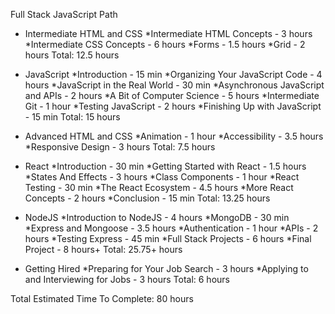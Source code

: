Full Stack JavaScript Path

* Intermediate HTML and CSS
	*Intermediate HTML Concepts - 3 hours
	*Intermediate CSS Concepts - 6 hours
	*Forms - 1.5 hours
	*Grid - 2 hours
Total: 12.5 hours

* JavaScript
	*Introduction - 15 min
	*Organizing Your JavaScript Code - 4 hours
	*JavaScript in the Real World - 30 min
	*Asynchronous JavaScript and APIs - 2 hours
	*A Bit of Computer Science - 5 hours
	*Intermediate Git - 1 hour
	*Testing JavaScript - 2 hours
	*Finishing Up with JavaScript - 15 min
Total: 15 hours

* Advanced HTML and CSS 
	*Animation - 1 hour
	*Accessibility - 3.5 hours
	*Responsive Design - 3 hours
Total: 7.5 hours

* React
	*Introduction - 30 min
	*Getting Started with React - 1.5 hours
	*States And Effects - 3 hours
	*Class Components - 1 hour
	*React Testing - 30 min
	*The React Ecosystem - 4.5 hours
	*More React Concepts - 2 hours
	*Conclusion - 15 min
Total: 13.25 hours

* NodeJS
	*Introduction to NodeJS - 4 hours
	*MongoDB - 30 min
	*Express and Mongoose - 3.5 hours 
	*Authentication - 1 hour
	*APIs - 2 hours
	*Testing Express - 45 min
	*Full Stack Projects - 6 hours
	*Final Project - 8 hours+
Total: 25.75+ hours 

* Getting Hired 
	*Preparing for Your Job Search - 3 hours
	*Applying to and Interviewing for Jobs - 3 hours
Total: 6 hours

Total Estimated Time To Complete: 80 hours